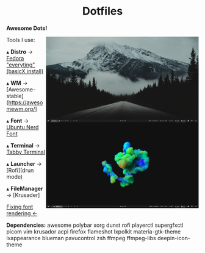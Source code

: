 <h1 align='center'>Dotfiles</h1>

**Awesome Dots!**

<img src='Desktop.png' alt='AwesomeWM' align='right' width='400px'/>

<img src='Desktop2.png' alt='AwesomeWM' align='right' width='400px'/>

Tools I use:

   ▴ **Distro** -> [Fedora "everyting"(basicX install)](https://alt.fedoraproject.org/en/)

   ▴ **WM** -> [Awesome-stable](https://awesomewm.org/]
   
   ▴ **Font** -> [Ubuntu Nerd Font](https://www.nerdfonts.com/#home)
     
   ▴ **Terminal** -> [Tabby Terminal](https://tabby.sh/)
   
   ▴ **Launcher** -> [Rofi](drun mode)

   ▴ **FileManager** -> [Krusader]

[Fixing font rendering <- ](https://wiki.manjaro.org/index.php/Improve_Font_Rendering)

**Dependencies:**
awesome polybar xorg dunst rofi playerctl supergfxctl picom
vim krusador acpi firefox flameshot lxpolkit materia-gtk-theme
lxappearance blueman pavucontrol zsh ffmpeg ffmpeg-libs deepin-icon-theme
